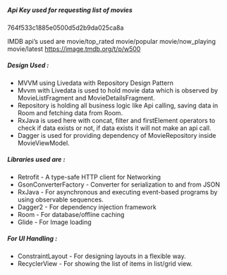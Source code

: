 ##### Api Key used for requesting list of movies
764f533c1885e0500d5d2b9da025ca8a

IMDB api’s used are 
movie/top_rated
movie/popular
movie/now_playing
movie/latest
https://image.tmdb.org/t/p/w500

##### Design Used : 

- MVVM using Livedata with Repository Design Pattern
- Mvvm with Livedata is used to hold movie data which is observed by MovieListFragment and MovieDetailsFragment.
- Repository is holding all business logic like Api calling, saving data in Room and fetching data from Room.
- RxJava is used here with concat, filter and firstElement operators to check if data exists or not, if data exists it will not make an api call.
- Dagger is used for providing dependency of MovieRepository inside MovieViewModel.





##### Libraries used are :

- Retrofit - A type-safe HTTP client for Networking
- GsonConverterFactory - Converter for serialization to and from JSON
- RxJava - For asynchronous and executing event-based programs by using observable sequences.
- Dagger2 - For dependency injection framework
- Room - For database/offline caching
- Glide - For Image loading


##### For UI Handling : 

- ConstraintLayout - For designing layouts in a flexible way.
- RecyclerView - For showing the list of items in list/grid view.






